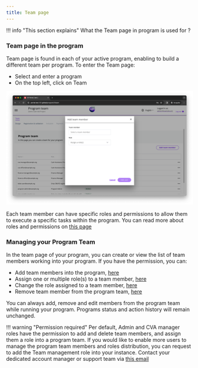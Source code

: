 ```yaml
---
title: Team page
---
```


!!! info "This section explains"
    What the Team page in program is used for ?

### Team page in the program

Team page is found in each of your active program, enabling to build a different team per program. To enter the Team page:

- Select and enter a program
- On the top left, click on Team

![Team Page](../assets/img/AddTeamMember.png)

Each team member can have specific roles and permissions to allow them to execute a specific tasks within the program. You can read more about roles and permissions on [this page](../general/users-permissions.md)

### Managing your Program Team
In the team page of your program, you can create or view the list of team members working into your program. If you have the permission, you can:

- Add team members into the program, [here](./add-team-members)
- Assign one or multiple role(s) to a team member, [here](./edit-team-roles-program)
- Change the role assigned to a team member, [here](./edit-team-roles-program.md)
- Remove team member from the program team, [here](./remove-team-members-program.md)

You can always add, remove and edit members from the program team while running your program. Programs status and action history will remain unchanged.


!!! warning "Permission required"
    Per default, Admin and CVA manager roles have the permission to add and delete team members, and assign them a role into a program team. If you would like to enable more users to manage the program team members and roles distribution, you can request to add the Team management role into your instance. Contact your dedicated account manager or support team via <a href="mailto:support@121.global">this email</a>

